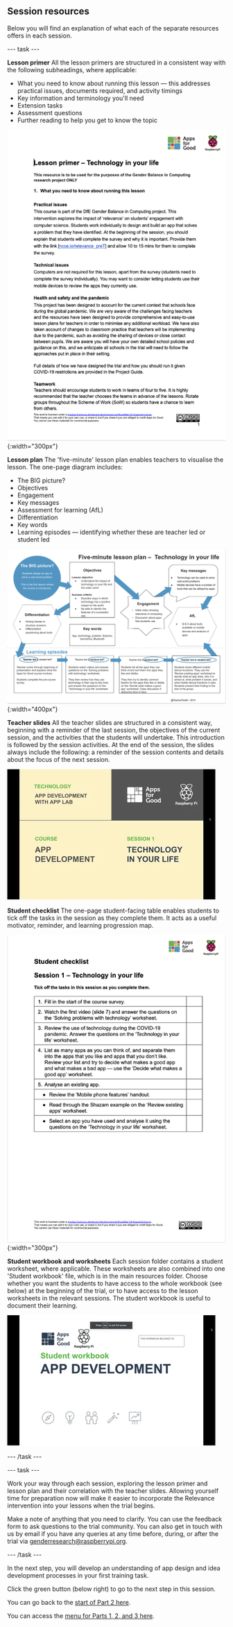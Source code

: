 ## Session resources
Below you will find an explanation of what each of the separate resources offers in each session.

--- task ---

**Lesson primer**
All the lesson primers are structured in a consistent way with the following subheadings, where applicable:
+ What you need to know about running this lesson — this addresses practical issues, documents required, and activity timings
+ Key information and terminology you'll need
+ Extension tasks
+ Assessment questions
+ Further reading to help you get to know the topic

![Lesson primer.](images/relevance-LessonPrimer.png){:width="300px"}

**Lesson plan**
The 'five-minute' lesson plan enables teachers to visualise the lesson. The one-page diagram includes: 
+ The BIG picture?
+ Objectives
+ Engagement
+ Key messages
+ Assessment for learning (AfL)
+ Differentiation
+ Key words
+ Learning episodes — identifying whether these are teacher led or student led

![Lesson plan.](images/relevance-LessonPlan.png){:width="400px"}

**Teacher slides**
All the teacher slides are structured in a consistent way, beginning with a reminder of the last session, the objectives of the current session, and the activities that the students will undertake. This introduction is followed by the session activities. At the end of the session, the slides always include the following: a reminder of the session contents and details about the focus of the next session.

![Teacher slides.](images/relevance-LessonSlides.gif)

**Student checklist**
The one-page student-facing table enables students to tick off the tasks in the session as they complete them. It acts as a useful motivator, reminder, and learning progression map.
 
![Student checklist.](images/relevance-StudentChecklist.png){:width="300px"}

**Student workbook and worksheets**
Each session folder contains a student worksheet, where applicable. These worksheets are also combined into one 'Student workbook' file, which is in the main resources folder. Choose whether you want the students to have access to the whole workbook (see below) at the beginning of the trial, or to have access to the lesson worksheets in the relevant sessions. The student workbook is useful to document their learning.

![Lesson workbook.](images/relevance-StudentWorkbook.gif)

--- /task ---

--- task ---

Work your way through each session, exploring the lesson primer and lesson plan and their correlation with the teacher slides. Allowing yourself time for preparation now will make it easier to incorporate the Relevance intervention into your lessons when the trial begins. 

Make a note of anything that you need to clarify. You can use the feedback form to ask questions to the trial community. You can also get in touch with us by email if you have any queries at any time before, during, or after the trial via [genderresearch@raspberrypi.org](mailto:genderresearch@raspberrypi.org).

--- /task ---

In the next step, you will develop an understanding of app design and idea development processes in your first training task.

Click the green button (below right) to go to the next step in this session.

You can go back to the [start of Part 2 here](https://projects.raspberrypi.org/en/projects/Year8-RelevanceTraining-Part2-GBICi4). 

You can access the [menu for Parts 1, 2, and 3 here](https://projects.raspberrypi.org/en/pathways/year8-relevancetraining-gbici4).
